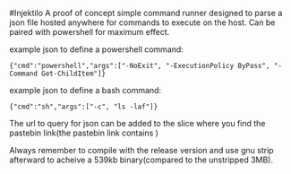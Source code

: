 #Injektilo
A proof of concept simple command runner designed to parse a json file hosted anywhere for commands to execute on the host. Can be paired with powershell for maximum effect.

example json to define a powershell command:
```
{"cmd":"powershell","args":["-NoExit", "-ExecutionPolicy ByPass", "-Command Get-ChildItem"]}
```
example json to define a bash command:
```
{"cmd":"sh","args":["-c", "ls -laf"]}
```

The url to query for json can be added to the slice where you find the pastebin link(the pastebin link contains )

Always remember to compile with the release version and use gnu strip afterward to acheive a 539kb binary(compared to the unstripped 3MB).
